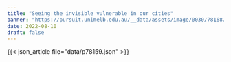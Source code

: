 ```yaml
---
title: "Seeing the invisible vulnerable in our cities"
banner: "https://pursuit.unimelb.edu.au/__data/assets/image/0030/78168/Seeing-the-invisible-vulnerable-in-our-cities_ef32fab3-3b5b-46c2-bda3-a5cf6185f6e8.jpg"
date: 2022-08-10
draft: false
---
```


{{< json_article file="data/p78159.json" >}}